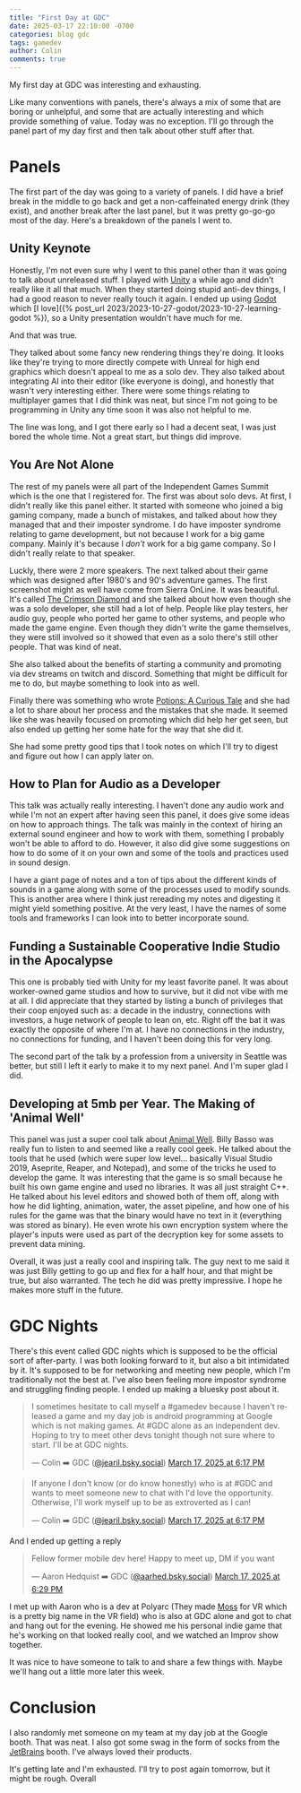 ```yaml
---
title: "First Day at GDC"
date: 2025-03-17 22:10:00 -0700
categories: blog gdc
tags: gamedev
author: Colin
comments: true
---
```

My first day at GDC was interesting and exhausting.

Like many conventions with panels, there's always a mix of some that are boring or unhelpful, and some that are actually interesting and which provide something of value. Today was no exception. I'll go through the panel part of my day first and then talk about other stuff after that.

# Panels
The first part of the day was going to a variety of panels. I did have a brief break in the middle to go back and get a non-caffeinated  energy drink (they exist), and another break after the last panel, but it was pretty go-go-go most of the day. Here's a breakdown of the panels I went to.

## Unity Keynote
Honestly, I'm not even sure why I went to this panel other than it was going to talk about unreleased stuff. I played with [Unity](https://unity.com/) a while ago and didn't really like it all that much. When they started doing stupid anti-dev things, I had a good reason to never really touch it again. I ended up using [Godot](https://godotengine.org/) which [I love]({% post_url 2023/2023-10-27-godot/2023-10-27-learning-godot %}), so a Unity presentation wouldn't have much for me.

And that was true.

They talked about some fancy new rendering things they're doing. It looks like they're trying to more directly compete with Unreal for high end graphics which doesn't appeal to me as a solo dev. They also talked about integrating AI into their editor (like everyone is doing), and honestly that wasn't very interesting either. There were some things relating to multiplayer games that I did think was neat, but since I'm not going to be programming in Unity any time soon it was also not helpful to me.

The line was long, and I got there early so I had a decent seat, I was just bored the whole time. Not a great start, but things did improve.

## You Are Not Alone
The rest of my panels were all part of the Independent Games Summit which is the one that I registered for. The first was about solo devs. At first, I didn't really like this panel either. It started with someone who joined a big gaming company, made a bunch of mistakes, and talked about how they managed that and their imposter syndrome. I do have imposter syndrome relating to game development, but not because I work for a big game company. Mainly it's because I *don't* work for a big game company. So I didn't really relate to that speaker.

Luckly, there were 2 more speakers. The next talked about their game which was designed after 1980's and 90's adventure games. The first screenshot might as well have come from Sierra OnLine. It was beautiful. It's called [The Crimson Diamond](https://store.steampowered.com/app/1098770/The_Crimson_Diamond/) and she talked about how even though she was a solo developer, she still had a lot of help. People like play testers, her audio guy, people who ported her game to other systems, and people who made the game engine. Even though they didn't write the game themselves, they were still involved so it showed that even as a solo there's still other people. That was kind of neat.

She also talked about the benefits of starting a community and promoting via dev streams on twitch and discord. Something that might be difficult for me to do, but maybe something to look into as well.

Finally there was something who wrote [Potions: A Curious Tale](https://store.steampowered.com/app/378690/Potions_A_Curious_Tale/) and she had a lot to share about her process and the mistakes that she made. It seemed like she was heavily focused on promoting which did help her get seen, but also ended up getting her some hate for the way that she did it.

She had some pretty good tips that I took notes on which I'll try to digest and figure out how I can apply later on.

## How to Plan for Audio as a Developer
This talk was actually really interesting. I haven't done any audio work and while I'm not an expert after having seen this panel, it does give some ideas on how to approach things. The talk was mainly in the context of hiring an external sound engineer and how to work with them, something I probably won't be able to afford to do. However, it also did give some suggestions on how to do some of it on your own and some of the tools and practices used in sound design.

I have a giant page of notes and a ton of tips about the different kinds of sounds in a game along with some of the processes used to modify sounds. This is another area where I think just rereading my notes and digesting it might yield something positive. At the very least, I have the names of some tools and frameworks I can look into to better incorporate sound.

## Funding a Sustainable Cooperative Indie Studio in the Apocalypse
This one is probably tied with Unity for my least favorite panel. It was about worker-owned game studios and how to survive, but it did not vibe with me at all. I did appreciate that they started by listing a bunch of privileges that their coop enjoyed such as: a decade in the industry, connections with investors, a huge network of people to lean on, etc. Right off the bat it was exactly the opposite of where I'm at. I have no connections in the industry, no connections for funding, and I haven't been doing this for very long.

The second part of the talk by a profession from a university in Seattle was better, but still I left it early to make it to my next panel. And I'm super glad I did.

## Developing at 5mb per Year. The Making of 'Animal Well'
This panel was just a super cool talk about [Animal Well](https://store.steampowered.com/app/813230/ANIMAL_WELL/). Billy Basso was really fun to listen to and seemed like a really cool geek. He talked about the tools that he used (which were super low level... basically Visual Studio 2019, Aseprite, Reaper, and Notepad), and some of the tricks he used to develop the game. It was interesting that the game is so small because he built his own game engine and used no libraries. It was all just straight C++. He talked about his level editors and showed both of them off, along with how he did lighting, animation, water, the asset pipeline, and how one of his rules for the game was that the binary would have no text in it (everything was stored as binary). He even wrote his own encryption system where the player's inputs were used as part of the decryption key for some assets to prevent data mining. 

Overall, it was just a really cool and inspiring talk. The guy next to me said it was just Billy getting to go up and flex for a half hour, and that might be true, but also warranted. The tech he did was pretty impressive. I hope he makes more stuff in the future.

# GDC Nights
There's this event called GDC nights which is supposed to be the official sort of after-party. I was both looking forward to it, but also a bit intimidated by it. It's supposed to be for networking and meeting new people, which I'm traditionally not the best at. I've also been feeling more impostor syndrome and struggling finding people. I ended up making a bluesky post about it.

<blockquote class="bluesky-embed" data-bluesky-uri="at://did:plc:gie4wy6vo4ixac455zwxapw6/app.bsky.feed.post/3lkmippmnak2b" data-bluesky-cid="bafyreihug6odgdeb6xdxm4lm72eilw2hy5gqlye4gdelqu6pirzzts4qga" data-bluesky-embed-color-mode="system"><p lang="en">I sometimes hesitate to call myself a #gamedev because I haven&#x27;t released a game and my day job is android programming at Google which is not making games. At #GDC alone as an independent dev. Hoping to try to meet other devs tonight though not sure where to start. I&#x27;ll be at GDC nights.</p>&mdash; Colin ➡️ GDC (<a href="https://bsky.app/profile/did:plc:gie4wy6vo4ixac455zwxapw6?ref_src=embed">@jearil.bsky.social</a>) <a href="https://bsky.app/profile/did:plc:gie4wy6vo4ixac455zwxapw6/post/3lkmippmnak2b?ref_src=embed">March 17, 2025 at 6:17 PM</a></blockquote><script async src="https://embed.bsky.app/static/embed.js" charset="utf-8"></script>

<blockquote class="bluesky-embed" data-bluesky-uri="at://did:plc:gie4wy6vo4ixac455zwxapw6/app.bsky.feed.post/3lkmippmvzs2b" data-bluesky-cid="bafyreihtdksiatd2tgowcmdz25npifywvobtybjyh3zzs7u3jx4pegfxja" data-bluesky-embed-color-mode="system"><p lang="en">If anyone I don&#x27;t know (or do know honestly) who is at #GDC and wants to meet someone new to chat with I&#x27;d love the opportunity. Otherwise, I&#x27;ll work myself up to be as extroverted as I can!</p>&mdash; Colin ➡️ GDC (<a href="https://bsky.app/profile/did:plc:gie4wy6vo4ixac455zwxapw6?ref_src=embed">@jearil.bsky.social</a>) <a href="https://bsky.app/profile/did:plc:gie4wy6vo4ixac455zwxapw6/post/3lkmippmvzs2b?ref_src=embed">March 17, 2025 at 6:17 PM</a></blockquote><script async src="https://embed.bsky.app/static/embed.js" charset="utf-8"></script>

And I ended up getting a reply

<blockquote class="bluesky-embed" data-bluesky-uri="at://did:plc:btq6w5h3el65eogojxjm7wxd/app.bsky.feed.post/3lkmjf6tl7c2o" data-bluesky-cid="bafyreigcgvfnfbmvdl4hmp3ekfqccda7b7vtpou4n5nbof5wydp67agxle" data-bluesky-embed-color-mode="system"><p lang="en">Fellow former mobile dev here! Happy to meet up, DM if you want</p>&mdash; Aaron Hedquist ➡️ GDC (<a href="https://bsky.app/profile/did:plc:btq6w5h3el65eogojxjm7wxd?ref_src=embed">@aarhed.bsky.social</a>) <a href="https://bsky.app/profile/did:plc:btq6w5h3el65eogojxjm7wxd/post/3lkmjf6tl7c2o?ref_src=embed">March 17, 2025 at 6:29 PM</a></blockquote><script async src="https://embed.bsky.app/static/embed.js" charset="utf-8"></script>

I met up with Aaron who is a dev at Polyarc (They made [Moss](https://store.steampowered.com/app/846470/Moss/) for VR which is a pretty big name in the VR field) who is also at GDC alone and got to chat and hang out for the evening. He showed me his personal indie game that he's working on that looked really cool, and we watched an Improv show together.

It was nice to have someone to talk to and share a few things with. Maybe we'll hang out a little more later this week.

# Conclusion
I also randomly met someone on my team at my day job at the Google booth. That was neat. I also got some swag in the form of socks from the [JetBrains](https://www.jetbrains.com/) booth. I've always loved their products.

It's getting late and I'm exhausted. I'll try to post again tomorrow, but it might be rough. Overall 